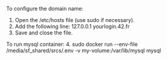 To configure the domain name:
1. Open the /etc/hosts file (use sudo if necessary).
2. Add the following line:
   127.0.0.1    yourlogin.42.fr
3. Save and close the file.

To run mysql container:
4. sudo docker run --env-file /media/sf_shared/srcs/.env -v my-volume:/var/lib/mysql mysql

